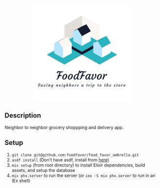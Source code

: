 <p align="center">
  <picture>
    <img alt="FoodFavor Logo" src="./images/logo_transparent.png" width="320"/>
  </picture>
</p>

## Description

Neighbor to neighbor grocery shoppping and delivery app.

## Setup

1. `git clone git@github.com:foodfavor/food_favor_umbrella.git`
2. `asdf install` (Don't have asdf, install from [here](https://asdf-vm.com/guide/getting-started.html))
3. `mix setup` (from root directory) to install Elixir dependencies, build assets, and setup the database
4. `mix phx.server` to run the server (or `iex -S mix phx.server` to run in an IEx shell)

